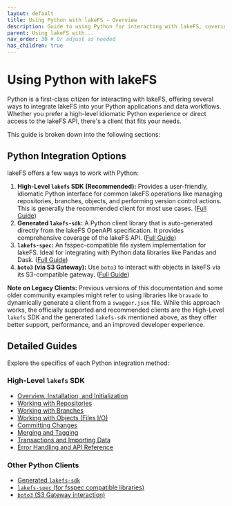 ```yaml
---
layout: default
title: Using Python with lakeFS - Overview
description: Guide to using Python for interacting with lakeFS, covering official SDKs and other integration methods.
parent: Using lakeFS with...
nav_order: 30 # Or adjust as needed
has_children: true
---
```


# Using Python with lakeFS

Python is a first-class citizen for interacting with lakeFS, offering several ways to integrate lakeFS into your Python applications and data workflows. Whether you prefer a high-level idiomatic Python experience or direct access to the lakeFS API, there's a client that fits your needs.

This guide is broken down into the following sections:

## Python Integration Options

lakeFS offers a few ways to work with Python:

1.  **High-Level `lakefs` SDK (Recommended):** Provides a user-friendly, idiomatic Python interface for common lakeFS operations like managing repositories, branches, objects, and performing version control actions. This is generally the recommended client for most use cases. ([Full Guide](./python/hl_sdk_overview.md))
2.  **Generated `lakefs-sdk`:** A Python client library that is auto-generated directly from the lakeFS OpenAPI specification. It provides comprehensive coverage of the lakeFS API. ([Full Guide](./python/generated_sdk.md))
3.  **`lakefs-spec`:** An fsspec-compatible file system implementation for lakeFS. Ideal for integrating with Python data libraries like Pandas and Dask. ([Full Guide](./python/lakefs_spec.md))
4.  **`boto3` (via S3 Gateway):** Use `boto3` to interact with objects in lakeFS via its S3-compatible gateway. ([Full Guide](./python/boto3_usage.md))

**Note on Legacy Clients:**
Previous versions of this documentation and some older community examples might refer to using libraries like `bravado` to dynamically generate a client from a `swagger.json` file. While this approach works, the officially supported and recommended clients are the High-Level `lakefs` SDK and the generated `lakefs-sdk` mentioned above, as they offer better support, performance, and an improved developer experience.

## Detailed Guides

Explore the specifics of each Python integration method:

### High-Level `lakefs` SDK

*   [Overview, Installation, and Initialization](./python/hl_sdk_overview.md)
*   [Working with Repositories](./python/hl_sdk_repositories.md)
*   [Working with Branches](./python/hl_sdk_branches.md)
*   [Working with Objects (Files I/O)](./python/hl_sdk_objects.md)
*   [Committing Changes](./python/hl_sdk_commits.md)
*   [Merging and Tagging](./python/hl_sdk_merging_tags.md)
*   [Transactions and Importing Data](./python/hl_sdk_transactions_import.md)
*   [Error Handling and API Reference](./python/hl_sdk_error_handling.md)

### Other Python Clients

*   [Generated `lakefs-sdk`](./python/generated_sdk.md)
*   [`lakefs-spec` (for fsspec compatible libraries)](./python/lakefs_spec.md)
*   [`boto3` (S3 Gateway interaction)](./python/boto3_usage.md)
